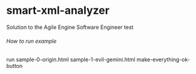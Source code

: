 # smart-xml-analyzer
Solution to the Agile Engine Software Engineer test

<h6>How to run example</h6>
<p>run sample-0-origin.html sample-1-evil-gemini.html make-everything-ok-button</p>

